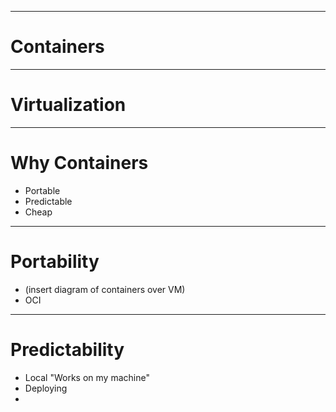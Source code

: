 <!--
header: "**bold** _test_"
footer: title"
theme: gaia
_class: invert
-->
---

<!-- _class: lead -->
# Containers

---

# Virtualization



---

# Why Containers

- Portable
- Predictable
- Cheap

---

# Portability

- (insert diagram of containers over VM)
- OCI

---

# Predictability

- Local "Works on my machine"
- Deploying
- 